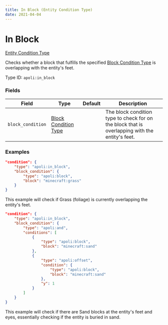 ```yaml
---
title: In Block (Entity Condition Type)
date: 2021-04-04
---
```


# In Block

[Entity Condition Type](../entity_condition_types.md)

Checks whether a block that fulfills the specified [Block Condition Type](../block_condition_types.md) is overlapping with the entity's feet.

Type ID: `apoli:in_block`


### Fields

Field  | Type | Default | Description
-------|------|---------|-------------
`block_condition` | [Block Condition Type](../block_condition_types.md) | | The block condition type to check for on the block that is overlapping with the entity's feet.


### Examples

```json
"condition": {
    "type": "apoli:in_block",
    "block_condition": {
        "type": "apoli:block",
        "block": "minecraft:grass"
    }
}
```

This example will check if Grass (foliage) is currently overlapping the entity's feet.
<br>

```json
"condition": {
    "type": "apoli:in_block",
    "block_condition": {
        "type": "apoli:and",
        "conditions": [
            {
                "type": "apoli:block",
                "block": "minecraft:sand"
            },
            {
                "type": "apoli:offset",
                "condition": {
                    "type": "apoli:block",
                    "block": "minecraft:sand"
                },
                "y": 1
            }
        ]
    }
}
```

This example will check if there are Sand blocks at the entity's feet and eyes, essentially checking if the entity is buried in sand.
